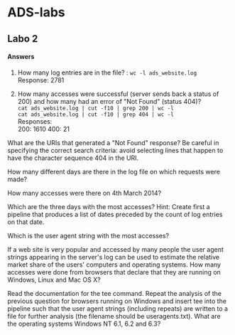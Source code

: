 # ADS-labs

## Labo 2

#### Answers
1. How many log entries are in the file? : 
`wc -l ads_website.log`  
Response: 2781

2. How many accesses were successful (server sends back a status of 200) 
and how many had an error of "Not Found" (status 404)?  
`cat ads_website.log | cut -f10 | grep 200 | wc -l`  
`cat ads_website.log | cut -f10 | grep 404 | wc -l`  
Responses:  
200: 1610
400: 21


What are the URIs that generated a "Not Found" response? 
Be careful in specifying the correct search criteria: avoid selecting lines 
that happen to have the character sequence 404 in the URI.

How many different days are there in the log file on which requests were made?

How many accesses were there on 4th March 2014?

Which are the three days with the most accesses? 
Hint: Create first a pipeline that produces a list of dates preceded by the count of log entries on that date.

Which is the user agent string with the most accesses?

If a web site is very popular and accessed by many people the user agent strings appearing in the server's log 
can be used to estimate the relative market share of the users' computers and operating systems. 
How many accesses were done from browsers that declare that they are running on Windows, Linux and Mac OS X?

Read the documentation for the tee command. Repeat the analysis of the previous question for browsers running 
on Windows and insert tee into the pipeline such that the user agent strings (including repeats) are written 
to a file for further analysis (the filename should be useragents.txt). What are the operating systems Windows NT 6.1, 6.2 and 6.3?

